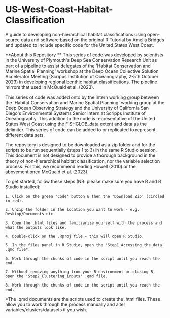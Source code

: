 # US-West-Coast-Habitat-Classification
A guide to developing non-hierarchical habitat classifications using open-source data and software based on the original R Tutorial by Amelia Bridges and updated to include specific code for the United States West Coast.

**About this Repository **
This series of code was developed by scientists in the University of Plymouth's Deep Sea Conservation Research Unit as part of a pipeline to assist delegates of the 'Habitat Conservation and Marine Spatial Planning' workshop at the Deep Ocean Collective Solution Accelerator Meeting (Scripps Institution of Oceanography, 2-5th October 2023) in developing regional benthic habitat classifications. The pipeline mirrors that used in McQuaid et al. (2023).

This series of code was added onto by the intern working group between the 'Habitat Conservation and Marine Spatial Planning' working group at the Deep Ocean Observing Strategy and the University of California San Diego's Environmental Systems Senior Intern at Scripps Institute of Oceanography. This addition to the code is representative of the United States West Coast using the FISHGLOB_data extent and data as the delimiter. This series of code can be added to or replicated to represent different data sets. 

The repository is designed to be downloaded as a zip folder and for the scripts to be run sequentially (steps 1 to 3) in the same R Studio session. This document is not designed to provide a thorough background in the theory of non-hierarchical habitat classification, nor the variable selection process. For this, we recommend reading Howell (2010) or the abovementioned McQuaid et al. (2023).

To get started, follow these steps (NB: please make sure you have R and R Studio installed):

    1. Click on the green 'Code' button & then the 'Download Zip' (circled in red).

    2. Unzip the folder in the location you want to work - e.g. Desktop/Documents etc.

    3. Open the .html files and familiarize yourself with the process and what the outputs look like.

    4. Double-click on the .Rproj file - this will open R Studio.

    5. In the files panel in R Studio, open the 'Step1_Accessing_the_data' .qmd file*.

    6. Work through the chunks of code in the script until you reach the end.

    7. Without removing anything from your R environment or closing R, open the 'Step2_Clustering_inputs' .qmd file.

    8. Work through the chunks of code in the script until you reach the end.

*The .qmd documents are the scripts used to create the .html files. These allow you to work through the process manually and alter variables/clusters/datasets if you wish.
